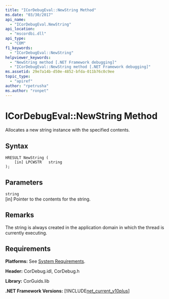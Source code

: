 ```yaml
---
title: "ICorDebugEval::NewString Method"
ms.date: "03/30/2017"
api_name: 
  - "ICorDebugEval.NewString"
api_location: 
  - "mscordbi.dll"
api_type: 
  - "COM"
f1_keywords: 
  - "ICorDebugEval::NewString"
helpviewer_keywords: 
  - "NewString method [.NET Framework debugging]"
  - "ICorDebugEval::NewString method [.NET Framework debugging]"
ms.assetid: 29e7a14b-d50e-4852-bfda-011b76c0c9ee
topic_type: 
  - "apiref"
author: "rpetrusha"
ms.author: "ronpet"
---
```

# ICorDebugEval::NewString Method
Allocates a new string instance with the specified contents.  
  
## Syntax  
  
```  
HRESULT NewString (  
    [in] LPCWSTR   string  
);  
```  
  
## Parameters  
 `string`  
 [in] Pointer to the contents for the string.  
  
## Remarks  
 The string is always created in the application domain in which the thread is currently executing.  
  
## Requirements  
 **Platforms:** See [System Requirements](../../../../docs/framework/get-started/system-requirements.md).  
  
 **Header:** CorDebug.idl, CorDebug.h  
  
 **Library:** CorGuids.lib  
  
 **.NET Framework Versions:** [!INCLUDE[net_current_v10plus](../../../../includes/net-current-v10plus-md.md)]
